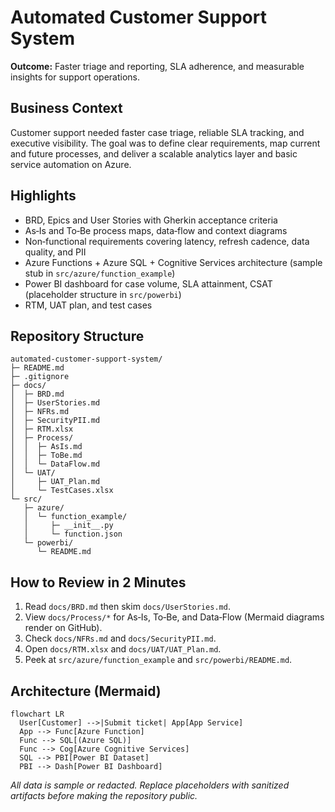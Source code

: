 # Automated Customer Support System
  
**Outcome:** Faster triage and reporting, SLA adherence, and measurable insights for support operations.

## Business Context
Customer support needed faster case triage, reliable SLA tracking, and executive visibility. The goal was to define clear requirements, map current and future processes, and deliver a scalable analytics layer and basic service automation on Azure.

## Highlights
- BRD, Epics and User Stories with Gherkin acceptance criteria
- As‑Is and To‑Be process maps, data‑flow and context diagrams
- Non‑functional requirements covering latency, refresh cadence, data quality, and PII
- Azure Functions + Azure SQL + Cognitive Services architecture (sample stub in `src/azure/function_example`)
- Power BI dashboard for case volume, SLA attainment, CSAT (placeholder structure in `src/powerbi`)
- RTM, UAT plan, and test cases

## Repository Structure
```
automated-customer-support-system/
├─ README.md
├─ .gitignore
├─ docs/
│  ├─ BRD.md
│  ├─ UserStories.md
│  ├─ NFRs.md
│  ├─ SecurityPII.md
│  ├─ RTM.xlsx
│  ├─ Process/
│  │  ├─ AsIs.md
│  │  ├─ ToBe.md
│  │  └─ DataFlow.md
│  └─ UAT/
│     ├─ UAT_Plan.md
│     └─ TestCases.xlsx
└─ src/
   ├─ azure/
   │  └─ function_example/
   │     ├─ __init__.py
   │     └─ function.json
   └─ powerbi/
      └─ README.md
```

## How to Review in 2 Minutes
1. Read `docs/BRD.md` then skim `docs/UserStories.md`.  
2. View `docs/Process/*` for As‑Is, To‑Be, and Data‑Flow (Mermaid diagrams render on GitHub).  
3. Check `docs/NFRs.md` and `docs/SecurityPII.md`.  
4. Open `docs/RTM.xlsx` and `docs/UAT/UAT_Plan.md`.  
5. Peek at `src/azure/function_example` and `src/powerbi/README.md`.

## Architecture (Mermaid)
```mermaid
flowchart LR
  User[Customer] -->|Submit ticket| App[App Service]
  App --> Func[Azure Function]
  Func --> SQL[(Azure SQL)]
  Func --> Cog[Azure Cognitive Services]
  SQL --> PBI[Power BI Dataset]
  PBI --> Dash[Power BI Dashboard]
```

*All data is sample or redacted. Replace placeholders with sanitized artifacts before making the repository public.*
